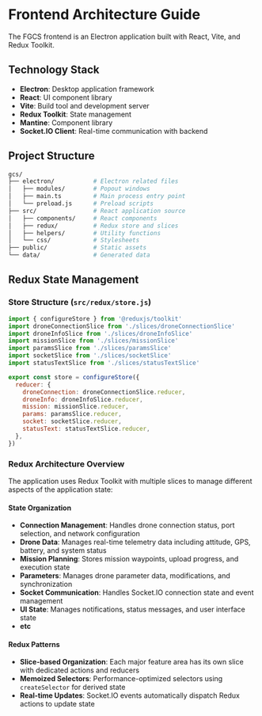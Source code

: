 # Frontend Architecture Guide

The FGCS frontend is an Electron application built with React, Vite, and Redux Toolkit.

## Technology Stack

- **Electron**: Desktop application framework
- **React**: UI component library
- **Vite**: Build tool and development server
- **Redux Toolkit**: State management
- **Mantine**: Component library
- **Socket.IO Client**: Real-time communication with backend

## Project Structure

``` bash
gcs/
├── electron/           # Electron related files
│   ├── modules/        # Popout windows
│   ├── main.ts         # Main process entry point
│   └── preload.js      # Preload scripts
├── src/                # React application source
│   ├── components/     # React components
│   ├── redux/          # Redux store and slices
│   ├── helpers/        # Utility functions
│   └── css/            # Stylesheets
├── public/             # Static assets
└── data/               # Generated data
```

## Redux State Management

### Store Structure (`src/redux/store.js`)

```javascript
import { configureStore } from '@reduxjs/toolkit'
import droneConnectionSlice from './slices/droneConnectionSlice'
import droneInfoSlice from './slices/droneInfoSlice'
import missionSlice from './slices/missionSlice'
import paramsSlice from './slices/paramsSlice'
import socketSlice from './slices/socketSlice'
import statusTextSlice from './slices/statusTextSlice'

export const store = configureStore({
  reducer: {
    droneConnection: droneConnectionSlice.reducer,
    droneInfo: droneInfoSlice.reducer,
    mission: missionSlice.reducer,
    params: paramsSlice.reducer,
    socket: socketSlice.reducer,
    statusText: statusTextSlice.reducer,
  },
})
```

### Redux Architecture Overview

The application uses Redux Toolkit with multiple slices to manage different aspects of the application state:

#### State Organization

- **Connection Management**: Handles drone connection status, port selection, and network configuration
- **Drone Data**: Manages real-time telemetry data including attitude, GPS, battery, and system status
- **Mission Planning**: Stores mission waypoints, upload progress, and execution state
- **Parameters**: Manages drone parameter data, modifications, and synchronization
- **Socket Communication**: Handles Socket.IO connection state and event management
- **UI State**: Manages notifications, status messages, and user interface state
- **etc**

#### Redux Patterns

- **Slice-based Organization**: Each major feature area has its own slice with dedicated actions and reducers
- **Memoized Selectors**: Performance-optimized selectors using `createSelector` for derived state
- **Real-time Updates**: Socket.IO events automatically dispatch Redux actions to update state
